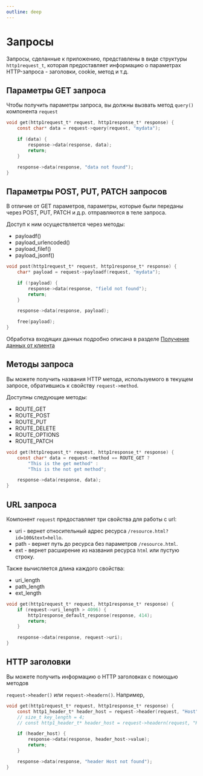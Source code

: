 ```yaml
---
outline: deep
---
```


# Запросы

Запросы, сделанные к приложению, представлены в виде структуры `http1request_t`, которая предоставляет информацию о параметрах HTTP-запроса - заголовки, cookie, метод и т.д.

## Параметры GET запроса

Чтобы получить параметры запроса, вы должны вызвать метод `query()` компонента `request`

```C
void get(http1request_t* request, http1response_t* response) {
    const char* data = request->query(request, "mydata");

    if (data) {
        response->data(response, data);
        return;
    }

    response->data(response, "data not found");
}
```

## Параметры POST, PUT, PATCH запросов

В отличие от GET параметров, параметры, которые были переданы через POST, PUT, PATCH и д.р. отправляются в теле запроса.

Доступ к ним осуществляется через методы:

* payloadf()
* payload_urlencoded()
* payload_filef()
* payload_jsonf()

```C
void post(http1request_t* request, http1response_t* response) {
    char* payload = request->payloadf(request, "mydata");

    if (!payload) {
        response->data(response, "field not found");
        return;
    }

    response->data(response, payload);

    free(payload);
}
```

Обработка входящих данных подробно описана в разделе [Получение данных от клиента](/payload)

## Методы запроса

Вы можете получить названия HTTP метода, используемого в текущем запросе, обратившись к свойству `request->method`.

Доступны следующие методы:

* ROUTE_GET
* ROUTE_POST
* ROUTE_PUT
* ROUTE_DELETE
* ROUTE_OPTIONS
* ROUTE_PATCH

```C
void get(http1request_t* request, http1response_t* response) {
    const char* data = request->method == ROUTE_GET ?
        "This is the get method" :
        "This is the not get method";

    response->data(response, data);
}
```

## URL запроса

Компонент `request` предоставляет три свойства для работы с url:

* uri - вернет относительный адрес ресурса `/resource.html?id=100&text=hello`.
* path - вернет путь до ресурса без параметров `/resource.html`.
* ext - вернет расширение из названия ресурса `html` или пустую строку.

Также вычисляется длина каждого свойства:

* uri_length
* path_length
* ext_length

```C
void get(http1request_t* request, http1response_t* response) {
    if (request->uri_length > 4096) {
        http1response_default_response(response, 414);
        return;
    }

    response->data(response, request->uri);
}
```

## HTTP заголовки

Вы можете получить информацию о HTTP заголовках с помощью методов

`request->header()` или `request->headern()`. Например,

```C
void get(http1request_t* request, http1response_t* response) {
    const http1_header_t* header_host = request->header(request, "Host");
    // size_t key_length = 4;
    // const http1_header_t* header_host = request->headern(request, "Host", key_length);

    if (header_host) {
        response->data(response, header_host->value);
        return;
    }

    response->data(response, "header Host not found");
}
```
